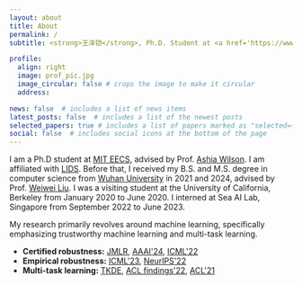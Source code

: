 ```yaml
---
layout: about
title: About
permalink: /
subtitle: <strong>王泽铠</strong>, Ph.D. Student at <a href='https://www.mit.edu'>Massachusetts Institute of Technology</a>

profile:
  align: right
  image: prof_pic.jpg
  image_circular: false # crops the image to make it circular
  address: 

news: false  # includes a list of news items
latest_posts: false  # includes a list of the newest posts
selected_papers: true # includes a list of papers marked as "selected={true}"
social: false  # includes social icons at the bottom of the page
---
```




I am a Ph.D student at [MIT EECS](https://www.eecs.mit.edu), advised by Prof. [Ashia Wilson](https://www.ashiawilson.com). I am affiliated with [LIDS](https://lids.mit.edu). Before that, I received my B.S. and M.S. degree in computer science from [Wuhan University](https://en.whu.edu.cn) in 2021 and 2024, advised by Prof. [Weiwei Liu](https://sites.google.com/site/weiweiliuhomepage). I was a visiting student at the University of California, Berkeley from January 2020 to June 2020. I interned at Sea AI Lab, Singapore from September 2022 to June 2023. 

My research primarily revolves around machine learning, specifically emphasizing trustworthy machine learning and multi-task learning.

- **Certified robustness:** [JMLR](http://jmlr.org/papers/v24/23-0668.html), [AAAI'24](https://ojs.aaai.org/index.php/AAAI/article/view/29504), [ICML'22](https://proceedings.mlr.press/v162/wang22q.html)
- **Empirical robustness:** [ICML'23](https://proceedings.mlr.press/v202/wang23ad.html), [NeurIPS'22](https://papers.nips.cc/paper_files/paper/2022/hash/a80ebbb4ec9e9b39789318a0a61e2e43-Abstract-Conference.html)
- **Multi-task learning:** [TKDE](https://ieeexplore.ieee.org/abstract/document/9893398), [ACL findings'22](https://aclanthology.org/2022.findings-acl.271), [ACL'21](https://aclanthology.org/2021.acl-long.428)
